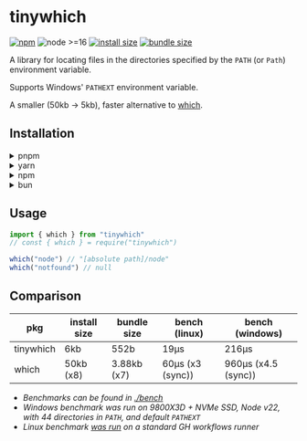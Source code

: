 # tinywhich

[![npm](https://img.shields.io/npm/v/tinywhich)](https://www.npmjs.com/package/tinywhich)
![node >=16](https://img.shields.io/node/v/tinywhich)
[![install size](https://packagephobia.com/badge?p=tinywhich)](https://packagephobia.com/result?p=tinywhich)
[![bundle size](https://img.shields.io/bundlejs/size/tinywhich)](https://bundlejs.com/?q=tinywhich&treeshake=%5B%7B+which+%7D%5D)

A library for locating files in the directories specified by the `PATH` (or `Path`) environment variable.

Supports Windows' `PATHEXT` environment variable.

A smaller (50kb -> 5kb), faster alternative to [which](https://github.com/npm/node-which).

## Installation

<details>
<summary>pnpm</summary>

```shell
pnpm add tinywhich
```

</details>

<details>
<summary>yarn</summary>

```shell
yarn add tinywhich
```

</details>

<details>
<summary>npm</summary>

```shell
npm install tinywhich
```

</details>

<details>
<summary>bun</summary>

```shell
bun add tinywhich
```

</details>

## Usage

```js
import { which } from "tinywhich"
// const { which } = require("tinywhich")

which("node") // "[absolute path]/node"
which("notfound") // null
```

## Comparison

| pkg       | install size | bundle size | bench (linux)    | bench (windows)     |
| --------- | ------------ | ----------- | ---------------- | ------------------- |
| tinywhich | 6kb          | 552b        | 19µs             | 216µs               |
| which     | 50kb (x8)    | 3.88kb (x7) | 60µs (x3 (sync)) | 960µs (x4.5 (sync)) |

- _Benchmarks can be found in [./bench](./bench)_
- _Windows benchmark was run on 9800X3D + NVMe SSD, Node v22, with 44 directories in `PATH`, and default `PATHEXT`_
- _Linux benchmark [was run](https://github.com/beeequeue/tinywhich/actions/runs/14978281241/job/42076044239#step:9:14) on a standard GH workflows runner_
